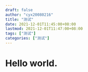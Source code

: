```yaml
---
draft: false
author: "cyx20080216"
title: "测试"
date: 2021-12-01T11:45:00+08:00
lastmod: 2021-12-01T11:47:00+08:00
tags: ["测试"]
categories: ["测试"]
---
```

# Hello world.
